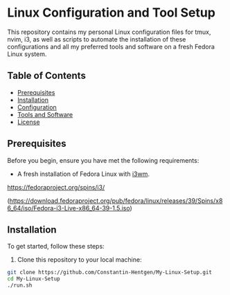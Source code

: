 # Linux Configuration and Tool Setup

This repository contains my personal Linux configuration files for tmux, nvim, i3, as well as scripts to automate the installation of these configurations and all my preferred tools and software on a fresh Fedora Linux system.

## Table of Contents

- [Prerequisites](#prerequisites)
- [Installation](#installation)
- [Configuration](#configuration)
- [Tools and Software](#tools-and-software)
- [License](#license)

## Prerequisites

Before you begin, ensure you have met the following requirements:

- A fresh installation of Fedora Linux with [i3wm](https://i3wm.org/).

https://fedoraproject.org/spins/i3/

(https://download.fedoraproject.org/pub/fedora/linux/releases/39/Spins/x86_64/iso/Fedora-i3-Live-x86_64-39-1.5.iso)

## Installation

To get started, follow these steps:

1. Clone this repository to your local machine:

```bash
git clone https://github.com/Constantin-Hentgen/My-Linux-Setup.git
cd My-Linux-Setup
./run.sh
```
